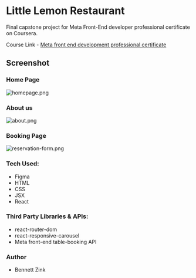 # Little Lemon Restaurant

Final capstone project for Meta Front-End developer professional certificate on Coursera.

Course Link - [Meta front end development professional certificate](https://www.coursera.org/professional-certificates/meta-front-end-developer)

## Screenshot

### Home Page
![homepage.png]()

### About us
![about.png]()



### Booking Page

![reservation-form.png]()

### Tech Used:

- Figma
- HTML
- CSS
- JSX
- React

### Third Party Libraries & APIs:

- react-router-dom
- react-responsive-carousel
- Meta front-end table-booking API


### Author

- Bennett Zink
